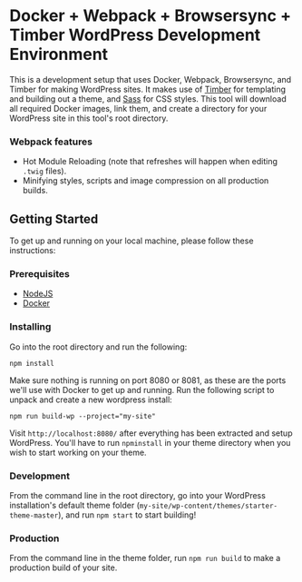# Docker + Webpack + Browsersync + Timber WordPress Development Environment 

This is a development setup that uses Docker, Webpack, Browsersync, and Timber for making WordPress sites. 
It makes use of [Timber](https://www.upstatement.com/timber/) for templating and building out a theme, and [Sass](http://sass-lang.com/) for CSS styles.
This tool will download all required Docker images, link them, and create a directory for your WordPress site in this tool's root directory. 

### Webpack features
* Hot Module Reloading (note that refreshes will happen when editing `.twig` files).
* Minifying styles, scripts and image compression on all production builds.


## Getting Started

To get up and running on your local machine, please follow these instructions:

### Prerequisites

* [NodeJS](https://nodejs.org/)
* [Docker](https://www.docker.com/community-edition)

### Installing

Go into the root directory and run the following:

```
npm install
```

Make sure nothing is running on port 8080 or 8081, as these are the ports we'll use with Docker to get up and running.
Run the following script to unpack and create a new wordpress install:

```
npm run build-wp --project="my-site"
```

Visit `http://localhost:8080/` after everything has been extracted and setup WordPress. You'll have to run `npminstall` in your theme directory when you wish to start working  on your theme.

### Development

From the command line in the root directory, go into your WordPress installation's default theme 
folder (`my-site/wp-content/themes/starter-theme-master`), and run `npm start` to start building!

### Production

From the command line in the theme folder, run `npm run build` to make a production build of your site. 

